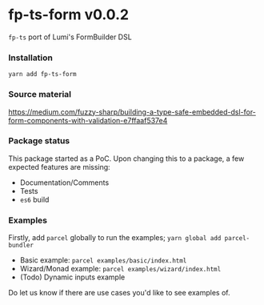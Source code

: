 # fp-ts-form v0.0.2
`fp-ts` port of Lumi's FormBuilder DSL

### Installation
`yarn add fp-ts-form`


### Source material
https://medium.com/fuzzy-sharp/building-a-type-safe-embedded-dsl-for-form-components-with-validation-e7ffaaf537e4

### Package status
This package started as a PoC. Upon changing this to a package, a few expected features are missing:
- Documentation/Comments
- Tests
- `es6` build

### Examples
Firstly, add `parcel` globally to run the examples; `yarn global add parcel-bundler`

- Basic example: `parcel examples/basic/index.html`
- Wizard/Monad example: `parcel examples/wizard/index.html`
- (Todo) Dynamic inputs example

Do let us know if there are use cases you'd like to see examples of.